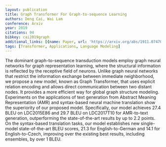 ```yaml
---
layout: publication
title: Graph Transformer For Graph-to-sequence Learning
authors: Deng Cai, Wai Lam
conference: Arxiv
year: 2019
citations: 94
bibkey: cai2019graph
additional_links: [{name: Paper, url: 'https://arxiv.org/abs/1911.07470'}]
tags: [Transformer, Applications, Language Modeling]
---
```

The dominant graph-to-sequence transduction models employ graph neural
networks for graph representation learning, where the structural information is
reflected by the receptive field of neurons. Unlike graph neural networks that
restrict the information exchange between immediate neighborhood, we propose a
new model, known as Graph Transformer, that uses explicit relation encoding and
allows direct communication between two distant nodes. It provides a more
efficient way for global graph structure modeling. Experiments on the
applications of text generation from Abstract Meaning Representation (AMR) and
syntax-based neural machine translation show the superiority of our proposed
model. Specifically, our model achieves 27.4 BLEU on LDC2015E86 and 29.7 BLEU
on LDC2017T10 for AMR-to-text generation, outperforming the state-of-the-art
results by up to 2.2 points. On the syntax-based translation tasks, our model
establishes new single-model state-of-the-art BLEU scores, 21.3 for
English-to-German and 14.1 for English-to-Czech, improving over the existing
best results, including ensembles, by over 1 BLEU.